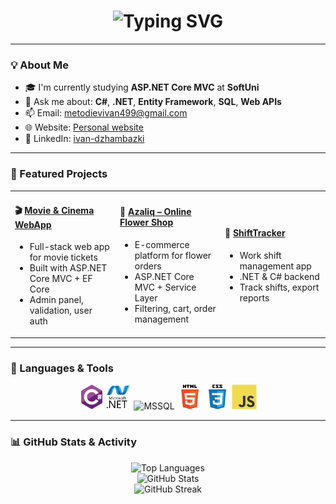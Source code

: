 <h1 align="center">
  <img 
    src="https://readme-typing-svg.herokuapp.com?font=Fira+Code&size=26&duration=3500&pause=800&center=true&vCenter=true&width=900&lines=Hi+%F0%9F%91%8B%2C+I'm+Ivan+Dzhambazki;Junior+Software+Developer;Passionate+about+ASP.NET+%26+.NET+Back-End+Dev" 
    alt="Typing SVG" 
  />
</h1>


---

### 💡 About Me
- 🎓 I'm currently studying **ASP.NET Core MVC** at **SoftUni**
- 💬 Ask me about: **C#**, **.NET**, **Entity Framework**, **SQL**, **Web APIs**
- 📫 Email: metodievivan499@gmail.com
- 🌐 Website: [Personal website](https://steady-bubblegum-08c81c.netlify.app)
- 🔗 LinkedIn: [ivan-dzhambazki](https://www.linkedin.com/in/ivan-dzhambazki/)

---

### 🚀 Featured Projects

<table>
  <tr>
    <td width="33%">
      <h4>🎬 <a href="https://github.com/edvinhubbyy/Cinema-WebApp.git">Movie & Cinema WebApp</a></h4>
      <ul>
        <li>Full-stack web app for movie tickets</li>
        <li>Built with ASP.NET Core MVC + EF Core</li>
        <li>Admin panel, validation, user auth</li>
      </ul>
    </td>
    <td width="33%">
      <h4>🌸 <a href="https://github.com/edvinhubbyy/Azaliq.WebApp.git">Azaliq – Online Flower Shop</a></h4>
      <ul>
        <li>E-commerce platform for flower orders</li>
        <li>ASP.NET Core MVC + Service Layer</li>
        <li>Filtering, cart, order management</li>
      </ul>
    </td>
    <td width="33%">
      <h4>📆 <a href="https://github.com/edvinhubbyy/ShiftTracker.git">ShiftTracker</a></h4>
      <ul>
        <li>Work shift management app</li>
        <li>.NET & C# backend</li>
        <li>Track shifts, export reports</li>
      </ul>
    </td>
  </tr>
</table>

---

### 🧰 Languages & Tools

<p align="center">
  <img src="https://raw.githubusercontent.com/devicons/devicon/master/icons/csharp/csharp-original.svg" alt="C#" width="40" />
  <img src="https://raw.githubusercontent.com/devicons/devicon/master/icons/dot-net/dot-net-original-wordmark.svg" alt=".NET" width="40" />
  <img src="https://www.svgrepo.com/show/303229/microsoft-sql-server-logo.svg" alt="MSSQL" width="40" />
  <img src="https://raw.githubusercontent.com/devicons/devicon/master/icons/html5/html5-original-wordmark.svg" alt="HTML5" width="40" />
  <img src="https://raw.githubusercontent.com/devicons/devicon/master/icons/css3/css3-original-wordmark.svg" alt="CSS3" width="40" />
  <img src="https://raw.githubusercontent.com/devicons/devicon/master/icons/javascript/javascript-original.svg" alt="JavaScript" width="40" />
</p>

---

### 📊 GitHub Stats & Activity

<p align="center">
  <!-- Top languages used -->
  <img src="https://github-readme-stats.vercel.app/api/top-langs/?username=edvinhubbyy&layout=compact&theme=tokyonight" alt="Top Languages" />
  <br />

  <!-- General GitHub stats -->
  <img src="https://github-readme-stats.vercel.app/api?username=edvinhubbyy&show_icons=true&count_private=true&theme=tokyonight" alt="GitHub Stats" />
  <br />

  <!-- Streak stats to show consistent contributions -->
  <img src="https://github-readme-streak-stats.herokuapp.com/?user=edvinhubbyy&theme=tokyonight" alt="GitHub Streak" />
</p>
